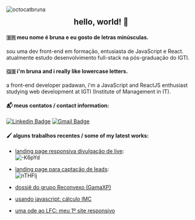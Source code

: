 <img src="https://iili.io/duatwl.png" alt="octocatbruna" border="0" align="left">
<h2 align="center">hello, world! 👋</h1>

#### :brazil: meu nome é bruna e eu gosto de letras minúsculas.
sou uma dev front-end em formação, entusiasta de JavaScript e React. atualmente estudo desenvolvimento full-stack na pós-graduação do IGTI.

#### :uk: 󠁧󠁢󠁥󠁮󠁧󠁿i'm bruna and i really like lowercase letters.
a front-end developer padawan, i'm a JavaScript and ReactJS enthusiast studying web development at IGTI (Institute of Management in IT).  </tr>

#### 📬 meus contatos / contact information:
[![Linkedin Badge](https://img.shields.io/badge/-nolascobruna-blue?style=flat-square&logo=Linkedin&logoColor=white&link=https://www.linkedin.com/in/nolascobruna/)](https://www.linkedin.com/in/nolascobruna/)
[![Gmail Badge](https://img.shields.io/badge/-brunamnolasco-c14438?style=flat-square&logo=Gmail&logoColor=white&link=mailto:brunamnolasco@gmail.com)](mailto:brunamnolasco@gmail.com)

#### 🖌️ alguns trabalhos recentes / some of my latest works:
- [landing page responsiva divulgação de live](https://representarte.netlify.app/):<br>
![-K6pYd](https://i.makeagif.com/media/8-29-2020/-K6pYd.gif)

- [landing page para captação de leads](https://vexinvest-beta.vercel.app/):<br>
![nTHFlj](https://i.makeagif.com/media/8-29-2020/nTHFlj.gif)

- [dossiê do grupo Reconvexo (GamaXP)](https://dossie-reconvexo.vercel.app/)
- [usando javascript: cálculo IMC](https://brunagerrard.github.io/calculo-imc/)
- [uma ode ao LFC: meu 1º site responsivo](https://brunagerrard.github.io/lfceur/)
